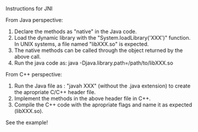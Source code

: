 Instructions for JNI

From Java perspective:
  1. Declare the methods as "native" in the Java code.
  2. Load the dynamic library with the "System.loadLibrary('XXX')" function. In UNIX systems, a file named "libXXX.so" is expected.
  3. The native methods can be called through the object returned by the above call.
  4. Run the java code as: java -Djava.library.path=/path/to/libXXX.so
  
From C++ perspective:
  1. Run the Java file as : "javah XXX" (without the .java extension) to create the apropriate C/C++ header file.
  2. Implement the methods in the above header file in C++.
  3. Compile the C++ code with the apropriate flags and name it as expected (libXXX.so).
  
  See the example!
